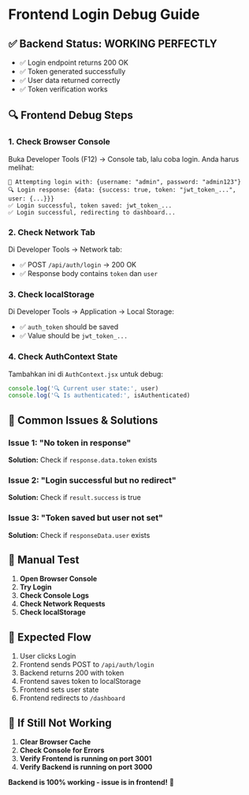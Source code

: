 # Frontend Login Debug Guide

## ✅ **Backend Status: WORKING PERFECTLY**

- ✅ Login endpoint returns 200 OK
- ✅ Token generated successfully  
- ✅ User data returned correctly
- ✅ Token verification works

## 🔍 **Frontend Debug Steps**

### 1. **Check Browser Console**

Buka Developer Tools (F12) → Console tab, lalu coba login. Anda harus melihat:

```
🚀 Attempting login with: {username: "admin", password: "admin123"}
🔍 Login response: {data: {success: true, token: "jwt_token_...", user: {...}}}
✅ Login successful, token saved: jwt_token_...
✅ Login successful, redirecting to dashboard...
```

### 2. **Check Network Tab**

Di Developer Tools → Network tab:
- ✅ POST `/api/auth/login` → 200 OK
- ✅ Response body contains `token` dan `user`

### 3. **Check localStorage**

Di Developer Tools → Application → Local Storage:
- ✅ `auth_token` should be saved
- ✅ Value should be `jwt_token_...`

### 4. **Check AuthContext State**

Tambahkan ini di `AuthContext.jsx` untuk debug:

```javascript
console.log('🔍 Current user state:', user)
console.log('🔍 Is authenticated:', isAuthenticated)
```

## 🚨 **Common Issues & Solutions**

### Issue 1: "No token in response"
**Solution:** Check if `response.data.token` exists

### Issue 2: "Login successful but no redirect"
**Solution:** Check if `result.success` is true

### Issue 3: "Token saved but user not set"
**Solution:** Check if `responseData.user` exists

## 🧪 **Manual Test**

1. **Open Browser Console**
2. **Try Login**
3. **Check Console Logs**
4. **Check Network Requests**
5. **Check localStorage**

## 📝 **Expected Flow**

1. User clicks Login
2. Frontend sends POST to `/api/auth/login`
3. Backend returns 200 with token
4. Frontend saves token to localStorage
5. Frontend sets user state
6. Frontend redirects to `/dashboard`

## 🎯 **If Still Not Working**

1. **Clear Browser Cache**
2. **Check Console for Errors**
3. **Verify Frontend is running on port 3001**
4. **Verify Backend is running on port 3000**

**Backend is 100% working - issue is in frontend!** 🎯


